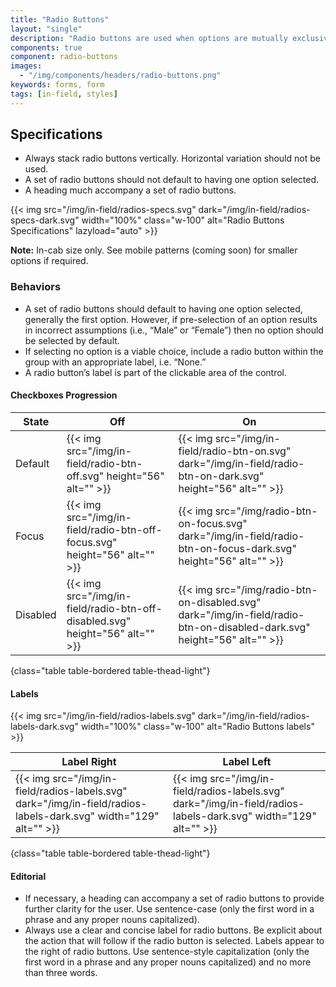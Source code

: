 ```yaml
---
title: "Radio Buttons"
layout: "single"
description: "Radio buttons are used when options are mutually exclusive."
components: true
component: radio-buttons
images:
  - "/img/components/headers/radio-buttons.png"
keywords: forms, form
tags: [in-field, styles]
---
```


## Specifications

- Always stack radio buttons vertically. Horizontal variation should not be used.
- A set of radio buttons should not default to having one option selected.
- A heading much accompany a set of radio buttons.

{{< img src="/img/in-field/radios-specs.svg" dark="/img/in-field/radios-specs-dark.svg" width="100%" class="w-100" alt="Radio Buttons Specifications" lazyload="auto" >}}

**Note:**  In-cab size only. See mobile patterns (coming soon) for smaller options if required.

### Behaviors

- A set of radio buttons should default to having one option selected, generally the first option. However, if pre-selection of an option results in incorrect assumptions (i.e., “Male” or “Female”) then no option should be selected by default.
- If selecting no option is a viable choice, include a radio button within the group with an appropriate label, i.e. “None.”
- A radio button’s label is part of the clickable area of the control.

#### Checkboxes Progression

<!-- prettier-ignore-start -->
| State    | Off                                                       | On                                                 |
| -------- | ------------------------------------------------------------ | -------------------------------------------------------- |
| Default  | {{< img src="/img/in-field/radio-btn-off.svg" height="56" alt="" >}} | {{< img src="/img/in-field/radio-btn-on.svg" dark="/img/in-field/radio-btn-on-dark.svg" height="56" alt="" >}} |
| Focus    | {{< img src="/img/in-field/radio-btn-off-focus.svg" height="56" alt="" >}} | {{< img src="/img/radio-btn-on-focus.svg" dark="/img/in-field/radio-btn-on-focus-dark.svg" height="56" alt="" >}} |
| Disabled | {{< img src="/img/in-field/radio-btn-off-disabled.svg" height="56" alt="" >}} | {{< img src="/img/radio-btn-on-disabled.svg" dark="/img/in-field/radio-btn-on-disabled-dark.svg" height="56" alt="" >}} |
{class="table table-bordered table-thead-light"}
<!-- prettier-ignore-end -->

#### Labels

{{< img src="/img/in-field/radios-labels.svg" dark="/img/in-field/radios-labels-dark.svg" width="100%" class="w-100" alt="Radio Buttons labels" >}}

<!-- prettier-ignore-start -->
| Label Right                                                                                                     | Label Left                                                                                                      |
| --------------------------------------------------------------------------------------------------------------- | --------------------------------------------------------------------------------------------------------------- |
| {{< img src="/img/in-field/radios-labels.svg" dark="/img/in-field/radios-labels-dark.svg" width="129" alt="" >}} | {{< img src="/img/in-field/radios-labels.svg" dark="/img/in-field/radios-labels-dark.svg" width="129" alt="" >}} |
{class="table table-bordered table-thead-light"}
<!-- prettier-ignore-end -->

#### Editorial

- If necessary, a heading can accompany a set of radio buttons to provide further clarity for the user. Use sentence-case (only the first word in a phrase and any proper nouns capitalized).
- Always use a clear and concise label for radio buttons. Be explicit about the action that will follow if the radio button is selected. Labels appear to the right of radio buttons. Use sentence-style capitalization (only the first word in a phrase and any proper nouns capitalized) and no more than three words.
